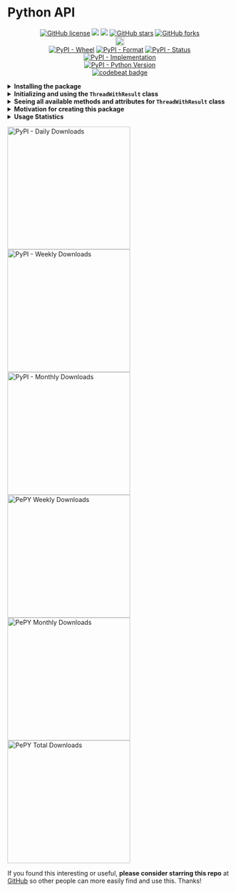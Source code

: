# Python API

<p align="center">
  <a href="https://github.com/Shail-Shouryya/save-thread-result/blob/main/LICENSE"><img alt="GitHub license" src="https://img.shields.io/github/license/Shail-Shouryya/save-thread-result?color=yellow&labelColor=black"></a>
  <a href="https://docs.python.org/3/index.html">    <img src="https://img.shields.io/badge/python-3.0%2B-blue?labelColor=black"/></a>
  <a href="https://www.python.org/dev/peps/pep-0008"><img src="https://img.shields.io/badge/code%20style-PEP8-yellow.svg?labelColor=black"/></a>
  <a href="https://github.com/Shail-Shouryya/save-thread-result/stargazers"><img alt="GitHub stars" src="https://img.shields.io/github/stars/Shail-Shouryya/save-thread-result?color=blue&labelColor=black"></a>
  <a href="https://github.com/Shail-Shouryya/save-thread-result/network"><img alt="GitHub forks" src="https://img.shields.io/github/forks/Shail-Shouryya/save-thread-result?color=yellow&labelColor=black"></a>
  <br>
  <a href="https://badge.fury.io/py/save-thread-result"><img src="https://badge.fury.io/py/save-thread-result.svg" alt="PyPI version" height="20"></a>
  <br>
  <a href="https://pypi.org/project/save-thread-result/"><img alt="PyPI - Wheel" src="https://img.shields.io/pypi/wheel/save-thread-result?labelColor=black&label=PyPI%20-%20Wheel"></a>
  <a href="https://pypi.org/project/save-thread-result/#files/"><img alt="PyPI - Format" src="https://img.shields.io/pypi/format/save-thread-result?labelColor=black&label=PyPI%20-%20Format"></a>
  <a href="https://pypi.org/project/save-thread-result/#history/"><img alt="PyPI - Status" src="https://img.shields.io/pypi/status/save-thread-result?labelColor=black&label=PyPI%20-%20Status"></a>
  <br>
  <a href="https://pypi.org/project/save-thread-result/"><img alt="PyPI - Implementation" src="https://img.shields.io/pypi/implementation/save-thread-result?labelColor=black&label=PyPI%20-%20Implementation"></a>
  <br>
  <a href="https://pypi.org/project/save-thread-result/"><img alt="PyPI - Python Version" src="https://img.shields.io/pypi/pyversions/save-thread-result?labelColor=black&label=PyPI%20-%20Python%20Version"></a>
  <br>
  <a href="https://codebeat.co/projects/github-com-shail-shouryya-save-thread-result-main"><img alt="codebeat badge" src="https://codebeat.co/badges/a0678ef2-391a-4aee-82bf-cf223c4084ce" /></a>
</p>

<details>
  <summary><b>Installing the package</b></summary>

Enter the following in your command line:

```python
# if something isn't working properly, try rerunning this
# the problem may have been fixed with a newer version

pip3 install -U save-thread-result     # MacOS/Linux
pip  install -U save-thread-result     # Windows
```
</details>

<details>
  <summary><b>Initializing and using the <code>ThreadWithResult</code> class</b></summary>

This package uses a [`threading.Thread`](https://docs.python.org/3/library/threading.html#threading.Thread) subclass `ThreadWithResult` that saves the result of a thread (from [`threading`](https://docs.python.org/3/library/threading.html) built-in package in the [Python Standard library](https://docs.python.org/3/library/index.html)) as its `result` attribute - i.e. after the thread finishes running, call `thread.result` to get the return value from the function that ran on that thread.

```
python3     # MacOS/Linux
python      # Windows
```
```python
from save_thread_result import ThreadWithResult

# As of Release 0.0.3, you can also specify values for
#`group`, `name`, and `daemon` if you want to set those
# values manually.
thread = ThreadWithResult(
    target = my_function,
    args   = (my_function_arg1, my_function_arg2, ...)
    kwargs = (my_function_kwarg1=kwarg1_value, my_function_kwarg2=kwarg2_value, ...)
)

thread.start()
thread.join()
if getattr(thread, 'result', None):
    print(thread.result)
else:
    # thread.result attribute not set - something caused
    # the thread to terminate BEFORE the thread finished
    # executing the function passed in through the
    # `target` argument
    print('ERROR! Something went wrong while executing this thread, and the function you passed in did NOT complete!!')
```
To see why checking `getattr(thread, 'result', None)` might be necessary for a more complicated scenario, [see this modification in a testing module](https://github.com/Shail-Shouryya/yt_videos_list/commit/27cc6a9fde087715c7179d6745b139daf3bb731e) from the [`yt_videos_list` package](https://github.com/Shail-Shouryya/yt_videos_list/tree/main/python). NOTE that the `result` attribute was named `failed` in this commit (the subclass implementation here assigned the result of the threaded function to `self.failed` instead of to `self.result`)!

Verified scenario:
  - see this commit: [Import ThreadWithResult from save_thread_result package (↑ DRY)](https://github.com/Shail-Shouryya/yt_videos_list/commit/164434d6188efb2971979e4ba35b01e6615aece2)
</details>

<details>
  <summary><b>Seeing <b>all</b> available methods and attributes for <code>ThreadWithResult</code> class</b></summary>

```
python3     # MacOS/Linux
python      # Windows
```
```python
from save_thread_result import ThreadWithResult
help(ThreadWithResult)
```

</details>

<details>
  <summary><b>Motivation for creating this package</b></summary>

I created this package because I needed to [store the result](https://github.com/Shail-Shouryya/yt_videos_list/commit/8fc62703047b9f8de287306239885cd5138a8d7e) of a thread [while running tests](https://github.com/Shail-Shouryya/yt_videos_list/blob/main/python/tests/test_shared.py) for the `yt_videos_list` package and there seemed to be no simple way to get the result from `threading.Thread()` without importing other modules, creating a `Queue`, or creating a `list` and then storing the result in the list, or doing other hacky things.
  <details>
    <summary><b>Sources I looked at before creating the custom class below</b></summary>

  - [Return value from thread](https://stackoverflow.com/questions/1886090/return-value-from-thread)
  - [Threading in python: retrieve return value when using target= [duplicate]](https://stackoverflow.com/questions/2577233/threading-in-python-retrieve-return-value-when-using-target)
  - [How to get the return value from a thread in python?](https://stackoverflow.com/questions/6893968/how-to-get-the-return-value-from-a-thread-in-python)
  - [Using Python Threading and Returning Multiple Results (Tutorial)](https://www.shanelynn.ie/using-python-threading-for-multiple-results-queue/)
  - [How to get the return value from a thread using python](https://www.edureka.co/community/31966/how-to-get-the-return-value-from-a-thread-using-python)
  - [How to manage python threads results?](https://stackoverflow.com/questions/3239617/how-to-manage-python-threads-results#3239815)
  - [How to obtain the results from a pool of threads in python?](https://stackoverflow.com/questions/26104512/how-to-obtain-the-results-from-a-pool-of-threads-in-python)
  - [Google search](https://www.google.com/search?hl=en&q=python%20save%20thread%20result)
  </details>

  <details>
    <summary><b>Implementation in <code>yt_videos_list</code></b></summary>

  - see commits:
    - [Add custom class to store thread result](https://github.com/Shail-Shouryya/yt_videos_list/commit/8fc62703047b9f8de287306239885cd5138a8d7e)
    - [Make ThreadWithResult attribute names more descriptive](https://github.com/Shail-Shouryya/yt_videos_list/commit/f1d58f6deeb2becf9038a94c3fb964bccc5321d3)
    - [Add ThreadWithResult class docstring (test_shared.py)](https://github.com/Shail-Shouryya/yt_videos_list/commit/b10480b6979f96443ab9e2e62e515c4da30eccdb)
    - [Import ThreadWithResult from `save_thread_result` package (↑ DRY)](https://github.com/Shail-Shouryya/yt_videos_list/commit/164434d6188efb2971979e4ba35b01e6615aece2)
  - see [Release 0.5.0](https://github.com/Shail-Shouryya/yt_videos_list/releases/tag/v0.5.0) for other threading bugs and workarounds!
  </details>

This package is really only 6 lines of code:
```python
import threading

class ThreadWithResult(threading.Thread):
    def __init__(self, group=None, target=None, name=None, args=(), kwargs={}, *, daemon=None):
        def function():
            self.result = target(*args, **kwargs)
        super().__init__(group=group, target=function, name=name, daemon=daemon)
```

The explanation is in the [docstrings](https://github.com/Shail-Shouryya/save-thread-result/blob/main/python/save_thread_result/thread_with_result.py) in the `thread_with_result` module, and is also accessible through the python interpreter with
```
python3     # MacOS/Linux
python      # Windows
```
```python
from save_thread_result import ThreadWithResult
help(ThreadWithResult)
```
</details>

<details>
  <summary><b>Usage Statistics</b></summary>

- [PePy](https://pepy.tech/project/save-thread-result)
- [PyPI Stats](https://pypistats.org/packages/save-thread-result)
</details>
<p>
  <a href="https://pypistats.org/packages/save-thread-result"><img alt="PyPI - Daily Downloads" src="https://img.shields.io/pypi/dd/save-thread-result?labelColor=black&color=blue&label=PyPI%20downloads%20%28excludes%20mirrors%29" width="275"></a>
  <a href="https://pypistats.org/packages/save-thread-result"><img alt="PyPI - Weekly Downloads" src="https://img.shields.io/pypi/dw/save-thread-result?labelColor=black&color=yellow&label=PyPI%20downloads%20%28excludes%20mirrors%29"width="275"></a>
  <a href="https://pypistats.org/packages/save-thread-result"><img alt="PyPI - Monthly Downloads" src="https://img.shields.io/pypi/dm/save-thread-result?labelColor=black&color=blue&label=PyPI%20downloads%20%28excludes%20mirrors%29"width="275"></a>
  <br>
  <a href="https://pepy.tech/project/save-thread-result"><img alt="PePY Weekly Downloads" src="https://static.pepy.tech/personalized-badge/save-thread-result?period=week&units=international_system&left_color=black&right_color=yellow&left_text=PePY%20Downloads/week%20%28includes%20mirrors%29" width="275"></a>
  <a href="https://pepy.tech/project/save-thread-result"><img alt="PePY Monthly Downloads" src="https://static.pepy.tech/personalized-badge/save-thread-result?period=month&units=international_system&left_color=black&right_color=blue&left_text=PePY%20Downloads/month%20%28includes%20mirrors%29" width="275"></a>
  <a href="https://pepy.tech/project/save-thread-result"><img alt="PePY Total Downloads" src="https://static.pepy.tech/personalized-badge/save-thread-result?period=total&units=international_system&left_color=black&right_color=yellow&left_text=PePY%20Downloads%20Total%20%28includes%20mirrors%29" width="275"></a>
</p>

If you found this interesting or useful, **please consider starring this repo** at [GitHub](https://github.com/Shail-Shouryya/save-thread-result) so other people can more easily find and use this. Thanks!
